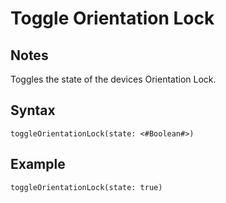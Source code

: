 # Toggle Orientation Lock

## Notes
Toggles the state of the devices Orientation Lock.

## Syntax

```
toggleOrientationLock(state: <#Boolean#>)
```

## Example
```
toggleOrientationLock(state: true)
```